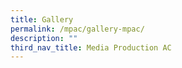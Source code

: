 ```yaml
---
title: Gallery
permalink: /mpac/gallery-mpac/
description: ""
third_nav_title: Media Production AC
---
```

